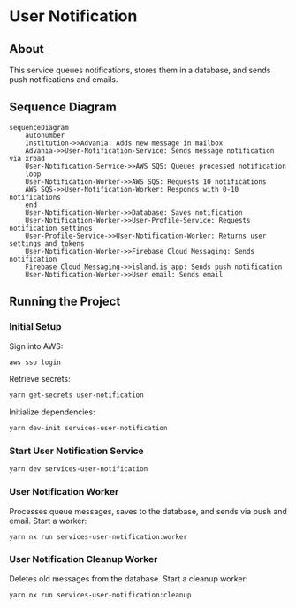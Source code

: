 # User Notification

## About

This service queues notifications, stores them in a database, and sends push notifications and emails.

## Sequence Diagram

```mermaid
sequenceDiagram
    autonumber
    Institution->>Advania: Adds new message in mailbox
    Advania->>User-Notification-Service: Sends message notification via xroad
    User-Notification-Service->>AWS SQS: Queues processed notification
    loop
    User-Notification-Worker->>AWS SQS: Requests 10 notifications
    AWS SQS->>User-Notification-Worker: Responds with 0-10 notifications
    end
    User-Notification-Worker->>Database: Saves notification
    User-Notification-Worker->>User-Profile-Service: Requests notification settings
    User-Profile-Service->>User-Notification-Worker: Returns user settings and tokens
    User-Notification-Worker->>Firebase Cloud Messaging: Sends notification
    Firebase Cloud Messaging->>island.is app: Sends push notification
    User-Notification-Worker->>User email: Sends email
```

## Running the Project

### Initial Setup

Sign into AWS:

```sh
aws sso login
```

Retrieve secrets:

```sh
yarn get-secrets user-notification
```

Initialize dependencies:

```sh
yarn dev-init services-user-notification
```

### Start User Notification Service

```sh
yarn dev services-user-notification
```

### User Notification Worker

Processes queue messages, saves to the database, and sends via push and email. Start a worker:

```sh
yarn nx run services-user-notification:worker
```

### User Notification Cleanup Worker

Deletes old messages from the database. Start a cleanup worker:

```sh
yarn nx run services-user-notification:cleanup
```
